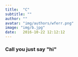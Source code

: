 ```yaml
---
title:  "C"
subtitle: ""
author: ""
avatar: "img/authors/wferr.png"
image: "img/b.jpg"
date:   2016-10-22 12:12:12
---
```


### Call you just say "hi"
